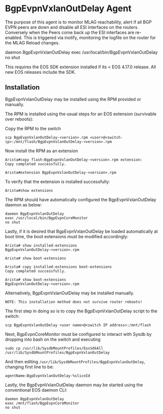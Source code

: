 # BgpEvpnVxlanOutDelay Agent

The purpose of this agent is to monitor MLAG reachability, alert if all BGP EVPN peers are down and disable all ESI 
interfaces on the routers.
Conversely when the Peers come back up the ESI interfaces are re-enabled.  This is triggered via inotify, monitoring 
the logfile on the router for the MLAG Reload  changes.

daemon BgpEvpnVxlanOutDelay 
   exec /usr/local/bin/BgpEvpnVxlanOutDelay
   no shut
   
This requires the EOS SDK extension installed if its < EOS 4.17.0 release.
All new EOS releases include the SDK.


## Installation
BgpEvpnVxlanOutDelay may be installed using the RPM provided or manually.

The RPM is installed using the usual steps for an EOS extension (survivable over reboots):

Copy the RPM to the switch

```
scp BgpEvpnVxlanOutDelay-<version>.rpm <user>@<switch-ip>:/mnt/flash/BgpEvpnVxlanOutDelay-<version>.rpm
```

Now install the RPM as an extension

```
Arista#copy flash:BgpEvpnVxlanOutDelay-<version>.rpm extension:
Copy completed successfully.

Arista#extension BgpEvpnVxlanOutDelay-<version>.rpm 
```
To verify that the extension is installed successfully: 

```Arista#show extensions```

The RPM should have automatically configured the BgpEvpnVxlanOutDelay daemon as below:

```
daemon BgpEvpnVxlanOutDelay
exec /usr/local/bin/BgpEvpnCoreMonitor
no shut
```

Lastly, if it is desired that BgpEvpnVxlanOutDelay be loaded automatically at boot time, the boot extensions must be modified accordingly:

```
Arista# show installed-extensions
BgpEvpnVxlanOutDelay-<version>.rpm 

Arista# show boot-extensions

Arista# copy installed-extensions boot-extensions
Copy completed successfully.

Arista# show boot-extensions
BgpEvpnVxlanOutDelay-<version>.rpm 
```


Alternatively, BgpEvpnVxlanOutDelay may be installed manually.  

```NOTE: This installation method does not survive router reboots!```

The first step in doing so is to copy the BgpEvpnVxlanOutDelay script to the switch:

```
scp BgpEvpnVxlanOutDelay <user name>@<switch IP address>:/mnt/flash
```
Next, BgpEvpnCoreMonitor must be configured to interact with Sysdb by dropping into bash on the switch and executing	

```
sudo cp /usr/lib/SysdbMountProfiles/EosSdkAll /usr/lib/SysdbMountProfiles/BgpEvpnVxlanOutDelay
```
And then editing ```/usr/lib/SysdbMountProfiles/BgpEvpnVxlanOutDelay```, changing first line to be:

```agentName:BgpEvpnVxlanOutDelay-%sliceId```

Lastly, the BgpEvpnVxlanOutDelay daemon may be started using the conventional EOS daemon CLI:

```
daemon BgpEvpnVxlanOutDelay
exec /mnt/flash/BgpEvpnCoreMonitor
no shut
```
